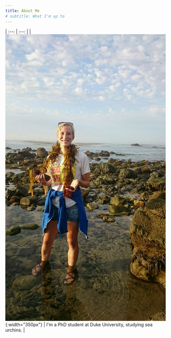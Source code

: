 ```yaml
---
title: About Me
# subtitle: What I'm up to
---
```

| :--: | :--: |
| ![me](julia.jpg){:width="350px"} | I'm a PhD student at Duke University, studying sea urchins. |
